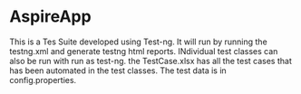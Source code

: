 # AspireApp

This is a Tes Suite developed using Test-ng. It will run by running the testng.xml and generate testng html reports. INdividual test classes can also be run with run as test-ng. the TestCase.xlsx has all the test cases that has been automated in the test classes. The test data is in config.properties.
